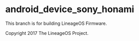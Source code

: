 android_device_sony_honami
==========================
This branch is for building LineageOS Firmware.

Copyright 2017 The LineageOS Project.
